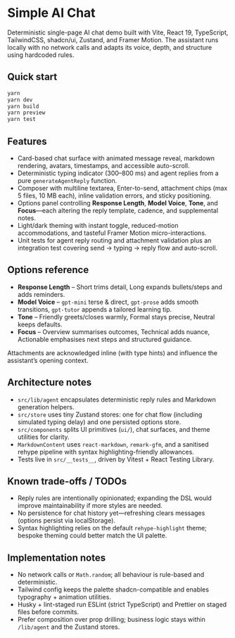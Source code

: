 # Simple AI Chat

Deterministic single-page AI chat demo built with Vite, React 19, TypeScript, TailwindCSS, shadcn/ui, Zustand, and Framer Motion. The assistant runs locally with no network calls and adapts its voice, depth, and structure using hardcoded rules.

## Quick start

```bash
yarn
yarn dev
yarn build
yarn preview
yarn test
```

## Features

- Card-based chat surface with animated message reveal, markdown rendering, avatars, timestamps, and accessible auto-scroll.
- Deterministic typing indicator (300–800 ms) and agent replies from a pure `generateAgentReply` function.
- Composer with multiline textarea, Enter-to-send, attachment chips (max 5 files, 10 MB each), inline validation errors, and sticky positioning.
- Options panel controlling **Response Length**, **Model Voice**, **Tone**, and **Focus**—each altering the reply template, cadence, and supplemental notes.
- Light/dark theming with instant toggle, reduced-motion accommodations, and tasteful Framer Motion micro-interactions.
- Unit tests for agent reply routing and attachment validation plus an integration test covering send → typing → reply flow and auto-scroll.

## Options reference

- **Response Length** – Short trims detail, Long expands bullets/steps and adds reminders.
- **Model Voice** – `gpt-mini` terse & direct, `gpt-prose` adds smooth transitions, `gpt-tutor` appends a tailored learning tip.
- **Tone** – Friendly greets/closes warmly, Formal stays precise, Neutral keeps defaults.
- **Focus** – Overview summarises outcomes, Technical adds nuance, Actionable emphasises next steps and structured guidance.

Attachments are acknowledged inline (with type hints) and influence the assistant’s opening context.

## Architecture notes

- `src/lib/agent` encapsulates deterministic reply rules and Markdown generation helpers.
- `src/store` uses tiny Zustand stores: one for chat flow (including simulated typing delay) and one persisted options store.
- `src/components` splits UI primitives (`ui/`), chat surfaces, and theme utilities for clarity.
- `MarkdownContent` uses `react-markdown`, `remark-gfm`, and a sanitised rehype pipeline with syntax highlighting-friendly allowances.
- Tests live in `src/__tests__`, driven by Vitest + React Testing Library.

## Known trade-offs / TODOs

- Reply rules are intentionally opinionated; expanding the DSL would improve maintainability if more styles are needed.
- No persistence for chat history yet—refreshing clears messages (options persist via localStorage).
- Syntax highlighting relies on the default `rehype-highlight` theme; bespoke theming could better match the UI palette.

## Implementation notes

- No network calls or `Math.random`; all behaviour is rule-based and deterministic.
- Tailwind config keeps the palette shadcn-compatible and enables typography + animation utilities.
- Husky + lint-staged run ESLint (strict TypeScript) and Prettier on staged files before commits.
- Prefer composition over prop drilling; business logic stays within `/lib/agent` and the Zustand stores.
